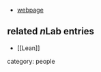 

* [webpage](http://www.contrib.andrew.cmu.edu/~fpv/)

## related $n$Lab entries

* [[Lean]]

category: people